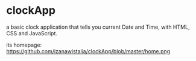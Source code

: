 # clockApp
a basic clock application that tells you current Date and Time, with HTML, CSS and JavaScript.

its homepage:
https://github.com/izanawistalia/clockApp/blob/master/home.png
